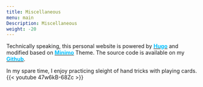 ```yaml
---
title: Miscellaneous
menu: main
Description: Miscellaneous
weight: -20
---
```

Technically speaking, this personal website is powered by <a href='https://gohugo.io/'><span style="color:#00BFFF">**Hugo**</span></a> and modified based on <a href='https://minimo.netlify.com/'><span style="color:#00BFFF">**Minimo**</span></a> Theme. The source code is available on my <a href='https://github.com/gogolrq/'><span style="color:#00BFFF">**Github**</span></a>.

In my spare time, I enjoy practicing sleight of hand tricks with playing cards.
{{< youtube 47w6kB-68Zc >}}

